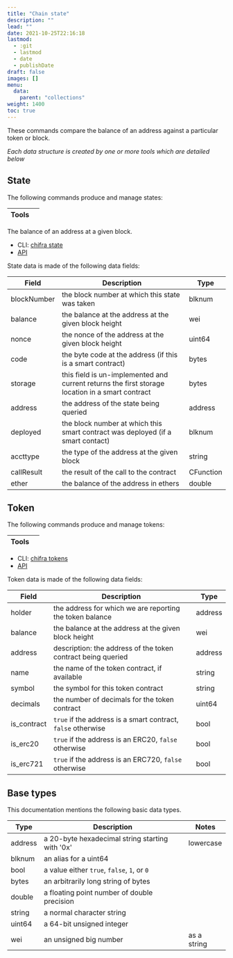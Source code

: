 ```yaml
---
title: "Chain state"
description: ""
lead: ""
date: 2021-10-25T22:16:18
lastmod:
  - :git
  - lastmod
  - date
  - publishDate
draft: false
images: []
menu:
  data:
    parent: "collections"
weight: 1400
toc: true
---
```


These commands compare the balance of an address against a particular token or block.

_Each data structure is created by one or more tools which are detailed below_

## State

The following commands produce and manage states:

| Tools |     |
| ----- | --- |

The balance of an address at a given block.

* CLI: [chifra state](/docs/chifra/chainstate/#chifra-state)
* [API](/api#operation/chainstate-state)

State data is made of the following data fields:

| Field       | Description                                                                                     | Type      |
| ----------- | ----------------------------------------------------------------------------------------------- | --------- |
| blockNumber | the block number at which this state was taken                                                  | blknum    |
| balance     | the balance at the address at the given block height                                            | wei       |
| nonce       | the nonce of the address at the given block height                                              | uint64    |
| code        | the byte code at the address (if this is a smart contract)                                      | bytes     |
| storage     | this field is un-implemented and current returns the first storage location in a smart contract | bytes     |
| address     | the address of the state being queried                                                          | address   |
| deployed    | the block number at which this smart contract was deployed (if a smart contact)                 | blknum    |
| accttype    | the type of the address at the given block                                                      | string    |
| callResult  | the result of the call to the contract                                                          | CFunction |
| ether       | the balance of the address in ethers                                                            | double    |


## Token

The following commands produce and manage tokens:

| Tools |     |
| ----- | --- |

* CLI: [chifra tokens](/docs/chifra/chainstate/#chifra-tokens)
* [API](/api#operation/chainstate-tokens)

Token data is made of the following data fields:

| Field       | Description                                                  | Type    |
| ----------- | ------------------------------------------------------------ | ------- |
| holder      | the address for which we are reporting the token balance     | address |
| balance     | the balance at the address at the given block height         | wei     |
| address     | description: the address of the token contract being queried | address |
| name        | the name of the token contract, if available                 | string  |
| symbol      | the symbol for this token contract                           | string  |
| decimals    | the number of decimals for the token contract                | uint64  |
| is_contract | `true` if the address is a smart contract, `false` otherwise | bool    |
| is_erc20    | `true` if the address is an ERC20, `false` otherwise         | bool    |
| is_erc721   | `true` if the address is an ERC720, `false` otherwise        | bool    |


## Base types

This documentation mentions the following basic data types.

| Type      | Description                                     | Notes          |
| --------- | ----------------------------------------------- | -------------- |
| address   | a 20-byte hexadecimal string starting with '0x' | lowercase      |
| blknum    | an alias for a uint64                           |                |
| bool      | a value either `true`, `false`, `1`, or `0`     |                |
| bytes     | an arbitrarily long string of bytes             |                |
| double    | a floating point number of double precision     |                |
| string    | a normal character string                       |                |
| uint64    | a 64-bit unsigned integer                       |                |
| wei       | an unsigned big number                          | as a string    |
